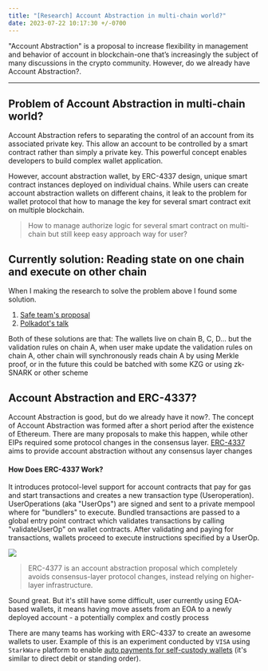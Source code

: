 ```yaml
---
title: "[Research] Account Abstraction in multi-chain world?"
date: 2023-07-22 10:17:30 +/-0700
---
```


"Account Abstraction" is a proposal to increase flexibility in management and behavior of account in blockchain-one that’s increasingly the subject of many discussions in the crypto community. However, do we already have Account Abstraction?.

---

## Problem of Account Abstraction in multi-chain world?
Account Abstraction refers to separating the control of an account from its associated private key. This allow an account to be controlled by a smart contract rather than simply a private key. This powerful concept enables developers to build complex wallet application.

However, account abstraction wallet, by ERC-4337 design, unique smart contract instances deployed on individual chains. While users can create account abstraction wallets on different chains, it leak to the problem for wallet protocol that how to manage the key for several smart contract exit on multiple blockchain.

> How to manage authorize logic for several smart contract on multi-chain but still keep easy approach way for user?

## Currently solution: Reading state on one chain and execute on other chain
When I making the research to solve the problem above I found some solution.
1. [Safe team's proposal](https://forum.safe.global/t/how-can-a-safe-hold-asset-on-multiple-chains/2242)
2. [Polkadot's talk](https://forum.polkadot.network/t/multichain-friendly-account-abstraction/1298)

Both of these solutions are that: The wallets live on chain B, C, D... but the validation rules on chain A, when user make update the validation rules on chain A, other chain will synchronously reads chain A by using Merkle proof, or in the future this could be batched with some KZG or using zk-SNARK or other scheme


## Account Abstraction and ERC-4337?
Account Abstraction is good, but do we already have it now?.  The concept of Account Abstraction was formed after a short period after the existence of Ethereum. There are many proposals to make this happen, while other EIPs required some protocol changes in the consensus layer. [ERC-4337](https://eips.ethereum.org/EIPS/eip-4337) aims to provide account abstraction without any consensus layer changes

#### How Does ERC-4337 Work?

It introduces protocol-level support for account contracts that pay for gas and start transactions and creates a new transaction type (Useroperation). UserOperations (aka "UserOps") are signed
and sent to a private mempool where for "bundlers" to execute. Bundled transactions are passed to a global entry point contract which validates transactions by calling "validateUserOp" on wallet contracts. After validating and paying for transactions,
wallets proceed to execute instructions specified by a UserOp.

<img src="http://wp.hacken.io/wp-content/uploads/2023/05/image-10.png">

> ERC-4377 is an account abstraction proposal which completely avoids consensus-layer protocol changes, instead relying on higher-layer infrastructure.

Sound great. But it's still have some difficult, user currently using EOA-based wallets, it means having move assets from an EOA to a newly deployed account - a potentially complex and costly process

There are many teams has working with ERC-4337 to create an awesome wallets to user. Example of this is an experiment conducted by `VISA` using `StarkWare` platform to enable [auto payments for self-custody wallets](https://usa.visa.com/solutions/crypto/auto-payments-for-self-custodial-wallets.html) (it's similar to direct debit or standing order).
